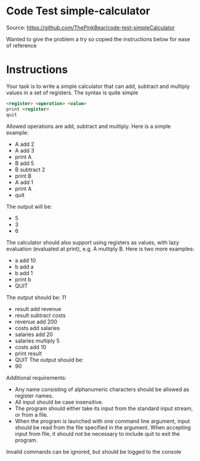 # Code Test simple-calculator

Source: <https://github.com/ThePinkBear/code-test-simpleCalculator>

Wanted to give the problem a try so copied the instructions below for ease of reference

# Instructions

Your task is to write a simple calculator that can add, subtract and multiply values in a set of registers.
The syntax is quite simple

```html
<register> <operation> <value>
print <register>
quit
```

Allowed operations are add, subtract and multiply. Here is a simple example:

- A add 2
- A add 3
- print A
- B add 5
- B subtract 2
- print B
- A add 1
- print A
- quit

The output will be:

- 5
- 3
- 6

The calculator should also support using registers as values, with lazy evaluation (evaluated at print), e.g. A multiply B. Here is two more examples:

- a add 10
- b add a
- b add 1
- print b
- QUIT

The output should be: 11

- result add revenue
- result subtract costs
- revenue add 200
- costs add salaries
- salaries add 20
- salaries multiply 5
- costs add 10
- print result
- QUIT
The output should be:
- 90

Additional requirements:

- Any name consisting of alphanumeric characters should be allowed as register names.
- All input should be case insensitive.
- The program should either take its input from the standard input stream, or from a file.
- When the program is launched with one command line argument, input should be read from the file specified in
  the argument. When accepting input from file, it should not be necessary to include quit to exit the
program.

Invalid commands can be ignored, but should be logged to the console